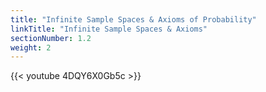 ```yaml
---
title: "Infinite Sample Spaces & Axioms of Probability"
linkTitle: "Infinite Sample Spaces & Axioms"
sectionNumber: 1.2
weight: 2
---
```

{{< youtube 4DQY6X0Gb5c >}}
